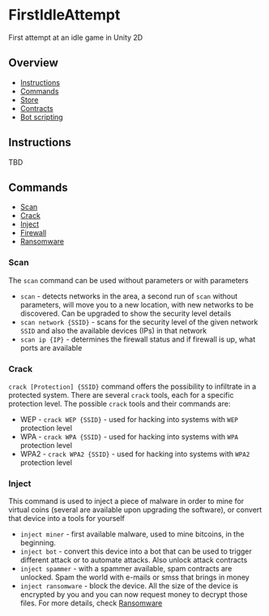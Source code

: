 # FirstIdleAttempt
First attempt at an idle game in Unity 2D

## Overview
- [Instructions](#instructions) 
- [Commands](#commands) 
- [Store](#store)
- [Contracts](#contracts)
- [Bot scripting](#bot-scripting)

## Instructions
TBD

## Commands
- [Scan](#scan)
- [Crack](#crack)
- [Inject](#inject)
- [Firewall](#firewall)
- [Ransomware](#ransomware)

### Scan
The `scan` command can be used without parameters or with parameters

- `scan` - detects networks in the area, a second run of `scan` without parameters, will move you to a new location, with new networks to be discovered. Can be upgraded to show the security level details
- `scan network {SSID}` - scans for the security level of the given network `SSID` and also the available devices (IPs) in that network
- `scan ip {IP}` - determines the firewall status and if firewall is up, what ports are available

### Crack
`crack [Protection] {SSID}` command offers the possibility to infiltrate in a protected system. There are several `crack` tools, each for a specific protection level. The possible `crack` tools and their commands are: 
- WEP - `crack WEP {SSID}`  - used for hacking into systems with `WEP` protection level
- WPA - `crack WPA {SSID}`  - used for hacking into systems with `WPA` protection level
- WPA2 - `crack WPA2 {SSID}`  - used for hacking into systems with `WPA2` protection level

### Inject
This command is used to inject a piece of malware in order to mine for virtual coins (several are available upon upgrading the software), or convert that device into a tools for yourself
- `inject miner` - first available malware, used to mine bitcoins, in the beginning.
- `inject bot` - convert this device into a bot that can be used to trigger different attack or to automate attacks. Also unlock attack contracts
- `inject spammer` - with a spammer available, spam contracts are unlocked. Spam the world with e-mails or smss that brings in money
- `inject ransomware` - block the device. All the size of the device is encrypted by you and you can now request money to decrypt those files. For more details, check [Ransomware](#ransomware)

